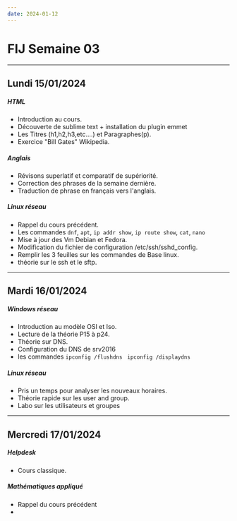 ```yaml
---
date: 2024-01-12
---
```

# FIJ Semaine 03

---
## Lundi 15/01/2024
##### HTML
- Introduction au cours.
- Découverte de sublime text + installation du plugin emmet
- Les Titres (h1,h2,h3,etc....) et Paragraphes(p).
- Exercice "Bill Gates" Wikipedia. 
##### Anglais
- Révisons superlatif et comparatif de supériorité.
- Correction des phrases de la semaine dernière.
- Traduction de phrase en français vers l'anglais.
##### Linux réseau
- Rappel du cours précédent.
- Les commandes `dnf`, `apt`, `ip addr show`, `ip route show`, `cat`, `nano`
- Mise à jour des Vm Debian et Fedora.
- Modification du fichier de configuration /etc/ssh/sshd_config.
- Remplir les 3 feuilles sur les commandes de Base linux. 
- théorie sur le ssh et le sftp. 
---
## Mardi 16/01/2024
##### Windows réseau
- Introduction au modèle OSI et Iso.
- Lecture de la théorie P15 à p24.
- Théorie sur DNS.
- Configuration du DNS de srv2016
- les commandes `ipconfig /flushdns ` `ipconfig /displaydns`

##### Linux réseau
- Pris un temps pour analyser les nouveaux horaires.
- Théorie rapide sur les user and group.
- Labo sur les utilisateurs et groupes

---

## Mercredi 17/01/2024
##### Helpdesk
- Cours classique.
##### Mathématiques appliqué
- Rappel du cours précédent
- 

